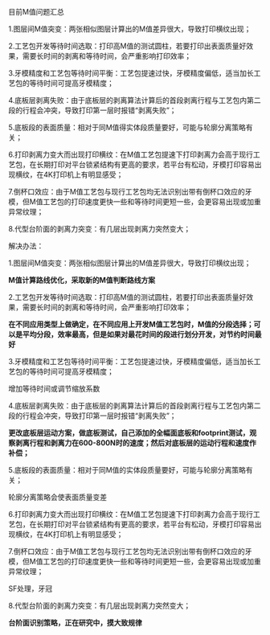 目前M值问题汇总

1.图层间M值突变：两张相似图层计算出的M值差异很大，导致打印横纹出现；

2.工艺包开发等待时间选取：打印高M值的测试圆柱，若要打印出表面质量好效果，需要长时间的剥离和等待时间，会严重影响打印效率；

3.牙模精度和工艺包等待时间平衡：工艺包提速过快，牙模精度偏低，适当加长工艺包的等待时间可提高牙模精度；

4.底板层剥离失败：由于底板层的剥离算法计算后的首段剥离行程与工艺包内第二段的行程会冲突，导致打印第一层时报错“剥离失败”；

5.底板段的表面质量：相对于同M值得实体段质量要好，可能与轮廓分离策略有关；

6.打印剥离力变大而出现打印横纹：在M值工艺包提速下打印剥离力会高于现行工艺包，在长期打印对平台锁紧结构有更高的要求，若平台有松动，牙模打印容易出现横纹，在4K打印机上有明显感受；

7.倒杯口效应：由于M值工艺包与现行工艺包均无法识别出带有倒杯口效应的牙模，但M值工艺包的打印速度更快一些和等待时间更短一些，会更容易出现或加重异常纹理；

8.代型台阶面的剥离力突变：有几层出现剥离力突然变大；



解决办法：

1.图层间M值突变：两张相似图层计算出的M值差异很大，导致打印横纹出现；

**M值计算路线优化，采取新的M值判断路线方案**

2.工艺包开发等待时间选取：打印高M值的测试圆柱，若要打印出表面质量好效果，需要长时间的剥离和等待时间，会严重影响打印效率；

**在不同应用类型上做确定，在不同应用上开发M值工艺包时，M值的分段选择；可以是平均分段，效率最高，但是如果对最花时间的段进行划分开发，对节约时间最好**

3.牙模精度和工艺包等待时间平衡：工艺包提速过快，牙模精度偏低，适当加长工艺包的等待时间可提高牙模精度；

增加等待时间或调节缩放系数

4.底板层剥离失败：由于底板层的剥离算法计算后的首段剥离行程与工艺包内第二段的行程会冲突，导致打印第一层时报错“剥离失败”；

**更改底板层运动方案，做底板测试，自己添加的全幅面底板和footprint测试，观察剥离行程和剥离力在600-800N时的速度；然后对底板层的运动行程和速度作补偿；**

5.底板段的表面质量：相对于同M值的实体段质量要好，可能与轮廓分离策略有关；

轮廓分离策略会使表面质量变差

6.打印剥离力变大而出现打印横纹：在M值工艺包提速下打印剥离力会高于现行工艺包，在长期打印对平台锁紧结构有更高的要求，若平台有松动，牙模打印容易出现横纹，在4K打印机上有明显感受；

7.倒杯口效应：由于M值工艺包与现行工艺包均无法识别出带有倒杯口效应的牙模，但M值工艺包的打印速度更快一些和等待时间更短一些，会更容易出现或加重异常纹理；

SF处理，牙冠

8.代型台阶面的剥离力突变：有几层出现剥离力突然变大；

**台阶面识别策略，正在研究中，摸大致规律**

